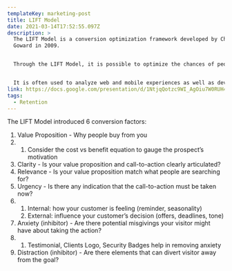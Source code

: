 ```yaml
---
templateKey: marketing-post
title: LIFT Model
date: 2021-03-14T17:52:55.097Z
description: >
  The LIFT Model is a conversion optimization framework developed by Chris
  Goward in 2009.


  Through the LIFT Model, it is possible to optimize the chances of people to take a desired action.


  It is often used to analyze web and mobile experiences as well as developing A/B Test Hypotheses.
link: https://docs.google.com/presentation/d/1NtjqQotzc9WI_AgOiu7W0RUH4gT6R7_SCTgOu_mo4Mw/edit#slide=id.gb70c0c9545_0_165
tags:
  - Retention
---
```



The LIFT Model introduced 6 conversion factors:

1. Value Proposition - Why people buy from you
2. 1. Consider the cost vs benefit equation to gauge the prospect’s motivation
3. Clarity - Is your value proposition and call-to-action clearly articulated?
4. Relevance - Is your value proposition match what people are searching for?
5. Urgency - Is there any indication that the call-to-action must be taken now?
6. 1. Internal: how your customer is feeling (reminder, seasonality)
   2. External: influence your customer’s decision (offers, deadlines, tone)
7. Anxiety (inhibitor) - Are there potential misgivings your visitor might have about taking the action?
8. 1. Testimonial, Clients Logo, Security Badges help in removing anxiety
9. Distraction (inhibitor) - Are there elements that can divert visitor away from the goal?